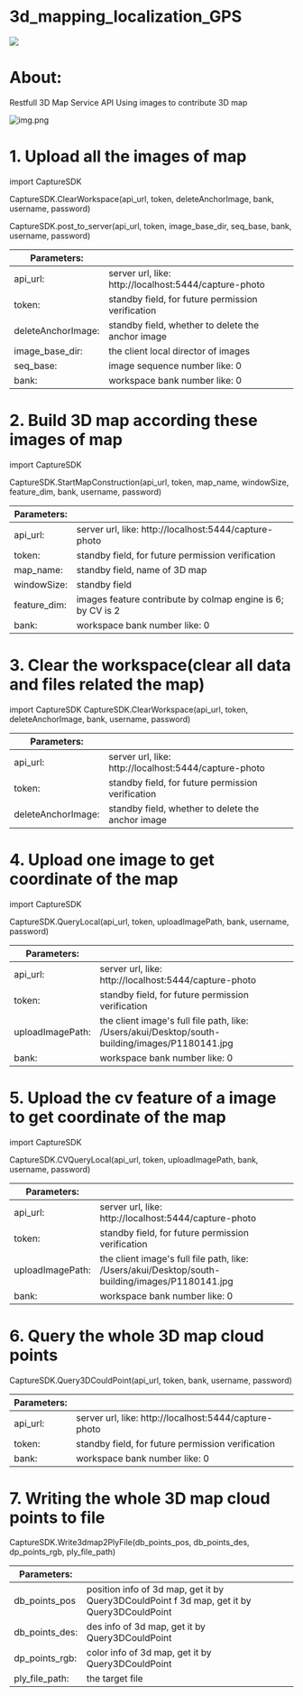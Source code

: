 # 3d_mapping_localization_GPS

![](cloudpoint.png)
# **About:**

Restfull 3D Map Service API
Using images to contribute 3D map

![img.png](img.png)

# **1. Upload all the images of map**

import CaptureSDK

CaptureSDK.ClearWorkspace(api_url, token, deleteAnchorImage, bank, username, password)

CaptureSDK.post_to_server(api_url, token, image_base_dir, seq_base, bank, username, password)

|Parameters:||
| ----- | --------- |
|api_url:| server url, like: http://localhost:5444/capture-photo|
|token: |standby field, for future permission verification|
|deleteAnchorImage: |standby field, whether to delete the anchor image|
|image_base_dir: |the client local director of images|
|seq_base: |image sequence number like: 0|
|bank: |workspace bank number like: 0|

# **2. Build 3D map according these images of map**

import CaptureSDK

CaptureSDK.StartMapConstruction(api_url, token, map_name, windowSize, feature_dim, bank, username, password)

|Parameters:||
| ----- | --------- |
|api_url: |server url, like: http://localhost:5444/capture-photo|
|token: |standby field, for future permission verification|
|map_name: |standby field, name of 3D map|
|windowSize: |standby field|
|feature_dim: |images feature contribute by colmap engine is 6; by CV is 2|
|bank: |workspace bank number like: 0|

# **3. Clear the workspace(clear all data and files related the map)**

import CaptureSDK
CaptureSDK.ClearWorkspace(api_url, token, deleteAnchorImage, bank, username, password)

|Parameters:||
| ----- | --------- |
|api_url: |server url, like: http://localhost:5444/capture-photo|
|token: |standby field, for future permission verification|
|deleteAnchorImage: |standby field, whether to delete the anchor image|

# **4. Upload one image to get coordinate of the map**

import CaptureSDK

CaptureSDK.QueryLocal(api_url, token, uploadImagePath, bank, username, password)

|Parameters:||
| ----- | --------- |
|api_url: |server url, like: http://localhost:5444/capture-photo|
|token: |standby field, for future permission verification|
|uploadImagePath: |the client image's full file path, like: /Users/akui/Desktop/south-building/images/P1180141.jpg|
|bank: |workspace bank number like: 0|

# **5. Upload the cv feature of a image to get coordinate of the map**

import CaptureSDK

CaptureSDK.CVQueryLocal(api_url, token, uploadImagePath, bank, username, password)

|Parameters:||
| ----- | --------- |
|api_url: |server url, like: http://localhost:5444/capture-photo|
|token: |standby field, for future permission verification|
|uploadImagePath: |the client image's full file path, like: /Users/akui/Desktop/south-building/images/P1180141.jpg|
|bank: |workspace bank number like: 0|


# **6. Query the whole 3D map cloud points**

CaptureSDK.Query3DCouldPoint(api_url, token, bank, username, password)

|Parameters:||
| ----- | --------- |
|api_url: |server url, like: http://localhost:5444/capture-photo|
|token: |standby field, for future permission verification|
|bank: |workspace bank number like: 0|

# **7. Writing the whole 3D map cloud points to file**

CaptureSDK.Write3dmap2PlyFile(db_points_pos, db_points_des, dp_points_rgb, ply_file_path)

| Parameters:    ||
|----------------|------------------------------ |
| db_points_pos  |position info of 3d map, get it by Query3DCouldPoint f 3d map, get it by Query3DCouldPoint |
| db_points_des: | des info of 3d map, get it by Query3DCouldPoint      |
| dp_points_rgb: | color info of 3d map, get it by Query3DCouldPoint    |
| ply_file_path: | the target file                                      |
